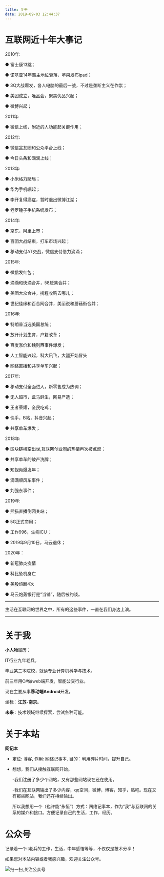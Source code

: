 ```yaml
---
title: 关于
date: 2019-09-03 12:44:37
---
```


# 互联网近十年大事记

2010年:

● 富士康13跳；

● 诺基亚14年霸主地位衰落，苹果发布ipad；

● 3Q大战爆发，各人电脑的最后一战，不过是垄断主义在作祟；

● 美团成立，唯品会，聚美优品兴起；

● 微博兴起；

2011年:

● 微信上线，附近的人功能起关键作用；

2012年:

● 微信盆友圈和公众平台上线；

● 今日头条和滴滴上线；

2013年:

● 小米格力赌局；

● 华为手机崛起；

● 李开复得癌症，暂时退出微博江湖；

● 老罗锤子手机系统发布；

2014年:

● 京东，阿里上市；

● 百团大战结束，打车市场兴起；

● 移动支付AT交战，微信支付借力滴滴；

2015年:

● 微信发红包；

● 滴滴和快滴合并，58赶集合并；

● 美团大众合并，携程收购去哪儿；

● 世纪佳缘和百合网合并，美丽说和蘑菇街合并；

2016年:

● 特朗普当选美国总统；

● 放开计划生育，户籍改革；

● 百度涨价和魏则西事件爆发；

● 人工智能兴起，科大讯飞，大疆开始冒头

● 网络直播和共享单车兴起；

2017年:

● 移动支付全面进入，新零售成为热词；

● 无人超市，盒马鲜生，网易严选；

● 王者荣耀，全民吃鸡；

● 快手，B站，抖音兴起；

● 共享单车爆发；

2018年:

● 区块链横空出世,互联网创业圈的热情再次被点燃；

● 共享单车的破产洗牌；

● 短视频爆发年；

● 滴滴顺风车事件；

● 刘强东事件；

2019年:

● 熊猫直播倒闭关站；

● 5G正式商用；

● 工作996，生病ICU；

● 2019年9月10日，马云退休；

2020年：

● 新冠肺炎疫情

● 科比坠机身亡

● 美股熔断4次

● 马云炮轰银行是“当铺”，随后被约谈。

-----

生活在互联网的世界之中，所有的这些事件，一直在我们身边上演。

-----

# 关于我

**小人物**履历：

IT行业九年老兵。

毕业某二本院校，就读专业计算机科学与技术。

前三年用C#做web端开发，智能公交行业。

现在主要从事**移动端Android**开发。

坐标：**江苏-南京**。

**未来**：技术领域继续探索，尝试各种可能。


# 关于本站

**网记本** 

- 定位: 博客, 作用: 网络记事本, 目的：利用碎片时间，提升自己。

- 想想，我们从接触互联网开始。

  -我们注册了多少个网站，又有那些网站现在还在使用。
  
  -我们在互联网输出了多少内容，qq空间，微博，博客，知乎，贴吧。现在又有那些网站，我们还在持续输出。
  
  所以我想用一个（也许能“永恒”）方式：网络记事本，作为“我”与互联网的关系的媒介和接口。方便记录自己的生活，工作，经历。


# 公众号

记录着一个it老兵的工作，生活，中年感悟等等，不仅仅是技术分享！

如果您对本站内容或者我感兴趣，欢迎关注公众号。

![扫一扫,关注公众号](/img/wechat_mp.jpg)
